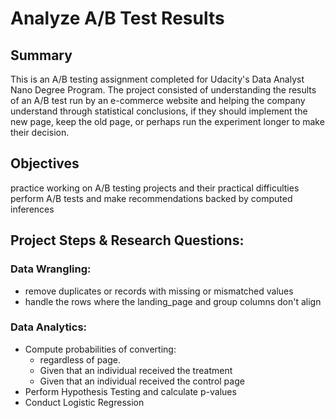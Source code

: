 # Analyze A/B Test Results
## Summary
This is an A/B testing assignment completed for Udacity's Data Analyst Nano Degree Program. The project consisted of understanding the results of an A/B test run by an e-commerce website and helping the company understand through statistical conclusions, if they should implement the new page, keep the old page, or perhaps run the experiment longer to make their decision.

## Objectives
practice working on A/B testing projects and their practical difficulties
perform A/B tests and make recommendations backed by computed inferences

## Project Steps & Research Questions:
### Data Wrangling:
- remove duplicates or records with missing or mismatched values
- handle the rows where the landing_page and group columns don't align

### Data Analytics:
- Compute probabilities of converting:
  - regardless of page.
  - Given that an individual received the treatment
  - Given that an individual received the control page
- Perform Hypothesis Testing and calculate p-values
- Conduct Logistic Regression 
